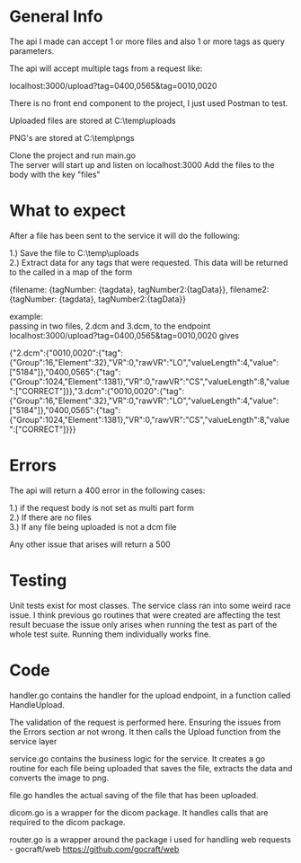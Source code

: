 # General Info

The api I made can accept 1 or more files and also 1 or more tags as query parameters.

The api will accept multiple tags from a request like: 

localhost:3000/upload?tag=0400,0565&tag=0010,0020

There is no front end component to the project, I just used Postman to test.

Uploaded files are stored at C:\temp\uploads 

PNG's are stored at C:\temp\pngs

Clone the project and run main.go <br>
The server will start up and listen on localhost:3000
Add the files to the body with the key "files"

# What to expect

After a file has been sent to the service it will do the following:

1.) Save the file to C:\temp\uploads <br>
2.) Extract data for any tags that were requested. This data will be returned to the called in a map of the form

{filename: {tagNumber: {tagdata}, tagNumber2:{tagData}}, filename2: {tagNumber: {tagdata}, tagNumber2:{tagData}}

example: <br>
passing in two files, 2.dcm and 3.dcm, to the endpoint localhost:3000/upload?tag=0400,0565&tag=0010,0020 gives

{"2.dcm":{"0010,0020":{"tag":{"Group":16,"Element":32},"VR":0,"rawVR":"LO","valueLength":4,"value":["5184"]},"0400,0565":{"tag":{"Group":1024,"Element":1381},"VR":0,"rawVR":"CS","valueLength":8,"value":["CORRECT"]}},"3.dcm":{"0010,0020":{"tag":{"Group":16,"Element":32},"VR":0,"rawVR":"LO","valueLength":4,"value":["5184"]},"0400,0565":{"tag":{"Group":1024,"Element":1381},"VR":0,"rawVR":"CS","valueLength":8,"value":["CORRECT"]}}}

# Errors

The api will return a 400 error in the following cases:

1.) if the request body is not set as multi part form <br>
2.) If there are no files <br>
3.) If any file being uploaded is not a dcm file <br>

Any other issue that arises will return a 500

# Testing

Unit tests exist for most classes. The service class ran into some weird race issue. I think previous go routines that were created are affecting the test result becuase the issue only arises when running the test as part of the whole test suite. Running them individually works fine. 

# Code 

handler.go contains the handler for the upload endpoint, in a function called HandleUpload. 

The validation of the request is performed here. Ensuring the issues from the Errors section ar not wrong. It then calls the Upload function from the service layer

service.go contains the business logic for the service. It creates a go routine for each file being uploaded that saves the file, extracts the data and converts the image to png.

file.go handles the actual saving of the file that has been uploaded.

dicom.go is a wrapper for the dicom package. It handles calls that are required to the dicom package.

router.go is a wrapper around the package i used for handling web requests - gocraft/web https://github.com/gocraft/web
